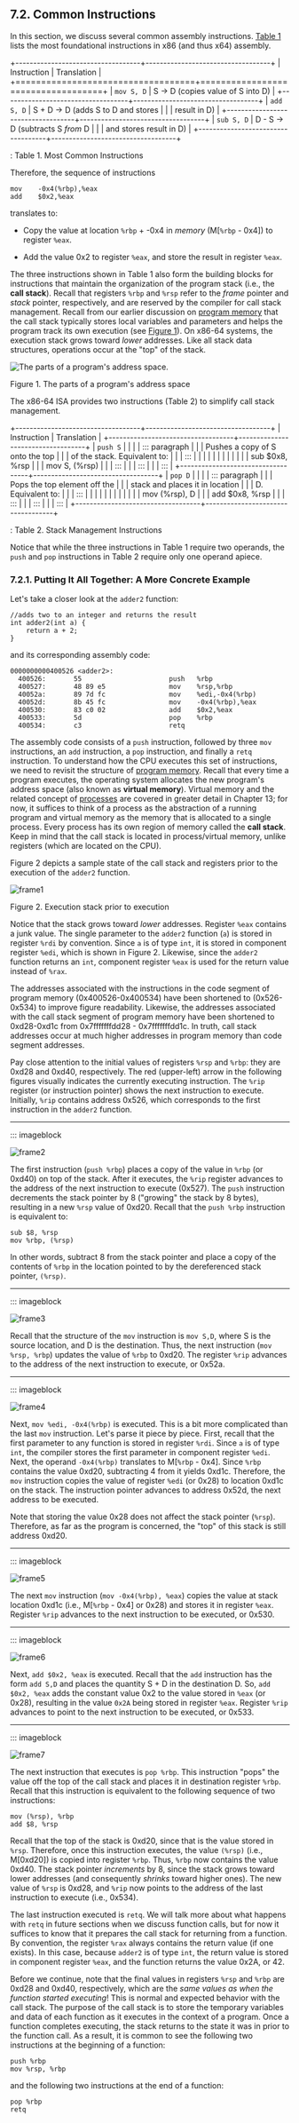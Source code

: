 

 





























## 7.2. Common Instructions 

In this section, we discuss several common assembly instructions. [Table
1](#Basic) lists the most foundational instructions in x86 (and thus
x64) assembly.


+-----------------------------------+-----------------------------------+
| Instruction                       | Translation                       |
+===================================+===================================+
| `mov S, D`                        | S → D (copies value of S into D)  |
+-----------------------------------+-----------------------------------+
| `add S, D`                        | S + D → D (adds S to D and stores |
|                                   | result in D)                      |
+-----------------------------------+-----------------------------------+
| `sub S, D`                        | D - S → D (subtracts S *from* D   |
|                                   | and stores result in D)           |
+-----------------------------------+-----------------------------------+

: Table 1. Most Common Instructions

Therefore, the sequence of instructions




    mov    -0x4(%rbp),%eax
    add    $0x2,%eax


translates to:



-   Copy the value at location `%rbp` + -0x4 in *memory* (M\[`%rbp` -
    0x4\]) to register `%eax`.

-   Add the value 0x2 to register `%eax`, and store the result in
    register `%eax`.


The three instructions shown in Table 1 also form the building
blocks for instructions that maintain the organization of the program
stack (i.e., the **call stack**). Recall that registers `%rbp` and
`%rsp` refer to the *frame* pointer and *stack* pointer, respectively,
and are reserved by the compiler for call stack management. Recall from
our earlier discussion on [program
memory](../C2-C_depth/scope_memory.html#_parts_of_program_memory_and_scope)
that the call stack typically stores local variables and parameters and
helps the program track its own execution (see [Figure
1](#ProgramMemory)). On x86-64 systems, the execution stack grows toward
*lower* addresses. Like all stack data structures, operations occur at
the \"top\" of the stack.




![The parts of a program's address space.](_images/memparts.png)


Figure 1. The parts of a program's address space


The x86-64 ISA provides two instructions (Table 2) to simplify
call stack management.


+-----------------------------------+-----------------------------------+
| Instruction                       | Translation                       |
+-----------------------------------+-----------------------------------+
| `push S`                          |                        |
|                                   | ::: paragraph                     |
|                                   | Pushes a copy of S onto the top   |
|                                   | of the stack. Equivalent to:      |
|                                   | :::                               |
|                                   |                                   |
|                                   |                   |
|                                   |                        |
|                                   |     sub $0x8, %rsp                |
|                                   |     mov S, (%rsp)                 |
|                                   | :::                               |
|                                   | :::                               |
|                                   | :::                               |
+-----------------------------------+-----------------------------------+
| `pop D`                           |                        |
|                                   | ::: paragraph                     |
|                                   | Pops the top element off the      |
|                                   | stack and places it in location   |
|                                   | D. Equivalent to:                 |
|                                   | :::                               |
|                                   |                                   |
|                                   |                   |
|                                   |                        |
|                                   |     mov (%rsp), D                 |
|                                   |     add $0x8, %rsp                |
|                                   | :::                               |
|                                   | :::                               |
|                                   | :::                               |
+-----------------------------------+-----------------------------------+

: Table 2. Stack Management Instructions

Notice that while the three instructions in Table 1 require
two operands, the `push` and `pop` instructions in Table 2
require only one operand apiece.



### 7.2.1. Putting It All Together: A More Concrete Example 

Let's take a closer look at the `adder2` function:




```
//adds two to an integer and returns the result
int adder2(int a) {
    return a + 2;
}
```


and its corresponding assembly code:




    0000000000400526 <adder2>:
      400526:       55                      push   %rbp
      400527:       48 89 e5                mov    %rsp,%rbp
      40052a:       89 7d fc                mov    %edi,-0x4(%rbp)
      40052d:       8b 45 fc                mov    -0x4(%rbp),%eax
      400530:       83 c0 02                add    $0x2,%eax
      400533:       5d                      pop    %rbp
      400534:       c3                      retq


The assembly code consists of a `push` instruction, followed by three
`mov` instructions, an `add` instruction, a `pop` instruction, and
finally a `retq` instruction. To understand how the CPU executes this
set of instructions, we need to revisit the structure of [program
memory](../C2-C_depth/scope_memory.html#_parts_of_program_memory_and_scope).
Recall that every time a program executes, the operating system
allocates the new program's address space (also known as **virtual
memory**). Virtual memory
and the related concept of
[processes](../C13-OS/processes.html#_processes) are covered in
greater detail in Chapter 13; for now, it suffices to think of a process
as the abstraction of a running program and virtual memory as the memory
that is allocated to a single process. Every process has its own region
of memory called the **call stack**. Keep in mind that the call stack is
located in process/virtual memory, unlike registers (which are located
on the CPU).


Figure 2 depicts a sample state of the call stack and
registers prior to the execution of the `adder2` function.




![frame1](_images/ex1_1.png)


Figure 2. Execution stack prior to execution


Notice that the stack grows toward *lower* addresses. Register `%eax`
contains a junk value. The single parameter to the `adder2` function
(`a`) is stored in register `%rdi` by convention. Since `a` is of type
`int`, it is stored in component register `%edi`, which is shown in
Figure 2. Likewise, since the `adder2` function returns
an `int`, component register `%eax` is used for the return value instead
of `%rax`.


The addresses associated with the instructions in the code segment of
program memory (0x400526-0x400534) have been shortened to (0x526-0x534)
to improve figure readability. Likewise, the addresses associated with
the call stack segment of program memory have been shortened to
0xd28-0xd1c from 0x7fffffffdd28 - 0x7fffffffdd1c. In truth, call stack
addresses occur at much higher addresses in program memory than code
segment addresses.


Pay close attention to the initial values of registers `%rsp` and
`%rbp`: they are 0xd28 and 0xd40, respectively. The red (upper-left)
arrow in the following figures visually indicates the currently
executing instruction. The `%rip` register (or instruction pointer)
shows the next instruction to execute. Initially, `%rip` contains
address 0x526, which corresponds to the first instruction in the
`adder2` function.


------------------------------------------------------------------------

::: imageblock

![frame2](_images/ex1_2.png)


The first instruction (`push %rbp`) places a copy of the value in `%rbp`
(or 0xd40) on top of the stack. After it executes, the `%rip` register
advances to the address of the next instruction to execute (0x527). The
`push` instruction decrements the stack pointer by 8 (\"growing\" the
stack by 8 bytes), resulting in a new `%rsp` value of 0xd20. Recall that
the `push %rbp` instruction is equivalent to:




    sub $8, %rsp
    mov %rbp, (%rsp)


In other words, subtract 8 from the stack pointer and place a copy of
the contents of `%rbp` in the location pointed to by the dereferenced
stack pointer, `(%rsp)`.


------------------------------------------------------------------------

::: imageblock

![frame3](_images/ex1_3.png)


Recall that the structure of the `mov` instruction is `mov S,D`, where S
is the source location, and D is the destination. Thus, the next
instruction (`mov %rsp, %rbp`) updates the value of `%rbp` to 0xd20. The
register `%rip` advances to the address of the next instruction to
execute, or 0x52a.


------------------------------------------------------------------------

::: imageblock

![frame4](_images/ex1_4.png)


Next, `mov %edi, -0x4(%rbp)` is executed. This is a bit more complicated
than the last `mov` instruction. Let's parse it piece by piece. First,
recall that the first parameter to any function is stored in register
`%rdi`. Since `a` is of type `int`, the compiler stores the first
parameter in component register `%edi`. Next, the operand `-0x4(%rbp)`
translates to M\[`%rbp` - 0x4\]. Since `%rbp` contains the value 0xd20,
subtracting 4 from it yields 0xd1c. Therefore, the `mov` instruction
copies the value of register `%edi` (or 0x28) to location 0xd1c on the
stack. The instruction pointer advances to address 0x52d, the next
address to be executed.


Note that storing the value 0x28 does not affect the stack pointer
(`%rsp`). Therefore, as far as the program is concerned, the \"top\" of
this stack is still address 0xd20.


------------------------------------------------------------------------

::: imageblock

![frame5](_images/ex1_5.png)


The next `mov` instruction (`mov -0x4(%rbp), %eax`) copies the value at
stack location 0xd1c (i.e., M\[`%rbp` - 0x4\] or 0x28) and stores it in
register `%eax`. Register `%rip` advances to the next instruction to be
executed, or 0x530.


------------------------------------------------------------------------

::: imageblock

![frame6](_images/ex1_6.png)


Next, `add $0x2, %eax` is executed. Recall that the `add` instruction
has the form `add S,D` and places the quantity S + D in the destination
D. So, `add $0x2, %eax` adds the constant value 0x2 to the value stored
in `%eax` (or 0x28), resulting in the value `0x2A` being stored in
register `%eax`. Register `%rip` advances to point to the next
instruction to be executed, or 0x533.


------------------------------------------------------------------------

::: imageblock

![frame7](_images/ex1_7.png)


The next instruction that executes is `pop %rbp`. This instruction
\"pops\" the value off the top of the call stack and places it in
destination register `%rbp`. Recall that this instruction is equivalent
to the following sequence of two instructions:




    mov (%rsp), %rbp
    add $8, %rsp


Recall that the top of the stack is 0xd20, since that is the value
stored in `%rsp`. Therefore, once this instruction executes, the value
`(%rsp)` (i.e., M\[0xd20\]) is copied into register `%rbp`. Thus, `%rbp`
now contains the value 0xd40. The stack pointer *increments* by 8, since
the stack grows toward lower addresses (and consequently *shrinks*
toward higher ones). The new value of `%rsp` is 0xd28, and `%rip` now
points to the address of the last instruction to execute (i.e., 0x534).


The last instruction executed is `retq`. We will talk more about what
happens with `retq` in future sections when we discuss function calls,
but for now it suffices to know that it prepares the call stack for
returning from a function. By convention, the register `%rax` always
contains the return value (if one exists). In this case, because
`adder2` is of type `int`, the return value is stored in component
register `%eax`, and the function returns the value 0x2A, or 42.


Before we continue, note that the final values in registers `%rsp` and
`%rbp` are 0xd28 and 0xd40, respectively, which are the *same values as
when the function started executing*! This is normal and expected
behavior with the call stack. The purpose of the call stack is to store
the temporary variables and data of each function as it executes in the
context of a program. Once a function completes executing, the stack
returns to the state it was in prior to the function call. As a result,
it is common to see the following two instructions at the beginning of a
function:




    push %rbp
    mov %rsp, %rbp


and the following two instructions at the end of a function:




    pop %rbp
    retq






